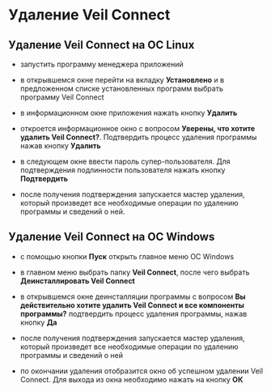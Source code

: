 # Удаление Veil Connect

## Удаление Veil Connect на ОС Linux
- запустить программу менеджера приложений

- в открывшемся окне перейти на вкладку **Установлено** и в предложенном
списке установленных программ выбрать программу Veil Connect

- в информационном окне приложения нажать кнопку **Удалить**

- откроется информационное окно с вопросом **Уверены, что хотите удалить
Veil Connect?**. Подтвердить процесс удаления программы нажав кнопку **Удалить**

- в следующем окне ввести пароль супер-пользователя. Для подтверждения
подлинности пользователя нажать кнопку **Подтвердить**

- после получения подтверждения запускается мастер удаления, который
произведет все необходимые операции по удалению программы и сведений о ней.

## Удаление Veil Connect на ОС Windows
- с помощью кнопки **Пуск** открыть главное меню ОС Windows

- в главном меню выбрать папку **Veil Connect**, после чего выбрать
**Деинсталлировать Veil Connect**

- в открывшемся окне деинсталляции программы с вопросом
**Вы действительно хотите удалить Veil Connect и все компоненты программы?**
подтвердить процесс удаления программы, нажав кнопку **Да**

- после получения подтверждения запускается мастер удаления, который
произведет все необходимые операции по удалению программы и сведений о ней

- по окончании удаления отобразится окно об успешном удалении Veil Connect.
Для выхода из окна необходимо нажать на кнопку **ОК**
